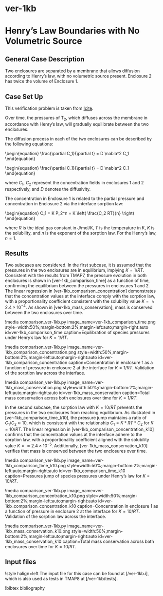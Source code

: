 # ver-1kb

# Henry’s Law Boundaries with No Volumetric Source

## General Case Description

Two enclosures are separated by a membrane that allows diffusion according to Henry’s law, with no volumetric source present. Enclosure 2 has twice the volume of Enclosure 1.

## Case Set Up

This verification problem is taken from [!cite](ambrosek2008verification).

Over time, the pressures of T$_2$, which diffuses across the membrane in accordance with Henry’s law, will gradually equilibrate between the two enclosures.

The diffusion process in each of the two enclosures can be described by the following equations:

\begin{equation}
\frac{\partial C_1}{\partial t} = D \nabla^2 C_1
\end{equation}

\begin{equation}
\frac{\partial C_1}{\partial t} = D \nabla^2 C_1
\end{equation}

where $C_1$, $C_2$ represent the concentration fields in enclosures 1 and 2 respectively, and $D$ denotes the diffusivity.

The concentration in Enclosure 1 is related to the partial pressure and concentration in Enclosure 2 via the interface sorption law:

\begin{equation}
C_1 = K P_2^n = K \left( \frac{C_2 RT}{n} \right)
\end{equation}

where $R$ is the ideal gas constant in J/mol/K, $T$ is the temperature in K, $K$ is the solubility, and $n$ is the exponent of the sorption law. For the Henry’s law, $n=1$.

## Results

Two subcases are considered. In the first subcase, it is assumed that the pressures in the two enclosures are in equilibrium, implying $K = 1/RT$.
Consistent with the results from TMAP7, the pressure evolution in both enclosures is shown in [ver-1kb_comparison_time] as a function of time, confirming the equilibrium between the pressures in enclosures 1 and 2. The linear regression in [ver-1kb_comparison_concentration] demonstrates that the concentration values at the interface comply with the sorption law, with a proportionality coefficient consistent with the solubility value $K = \approx 2.4 \times 10^{-4}$. As shown in [ver-1kb_mass_conservation], mass is conserved between the two enclosures over time.

!media comparison_ver-1kb.py
       image_name=ver-1kb_comparison_time.png
       style=width:50%;margin-bottom:2%;margin-left:auto;margin-right:auto
       id=ver-1kb_comparison_time
       caption=Equilibration of species pressures under Henry’s law for $K=1/RT$.

!media comparison_ver-1kb.py
       image_name=ver-1kb_comparison_concentration.png
       style=width:50%;margin-bottom:2%;margin-left:auto;margin-right:auto
       id=ver-1kb_comparison_concentration
       caption=Concentration in enclosure 1 as a function of pressure in enclosure 2 at the interface for $K=1/RT$. Validation of the sorption law across the interface.

!media comparison_ver-1kb.py
       image_name=ver-1kb_mass_conservation.png
       style=width:50%;margin-bottom:2%;margin-left:auto;margin-right:auto
       id=ver-1kb_mass_conservation
       caption=Total mass conservation across both enclosures over time for $K=1/RT$.

In the second subcase, the sorption law with $K = 10/RT$ prevents the pressures in the two enclosures from reaching equilibrium. As illustrated in [ver-1kb_comparison_time_k10], the pressure jump maintains a ratio of $C_1/C_2 \approx 10$, which is consistent with the relationship $C_1 = K *RT * C_2$ for $K=10/RT$. The linear regression in [ver-1kb_comparison_concentration_k10] confirms that the concentration values at the interface adhere to the sorption law, with a proportionality coefficient aligned with the solubility value $K = \approx 2.4 \times 10^{-5}$. Additionally, [ver-1kb_mass_conservation_k10] verifies that mass is conserved between the two enclosures over time.

!media comparison_ver-1kb.py
       image_name=ver-1kb_comparison_time_k10.png
       style=width:50%;margin-bottom:2%;margin-left:auto;margin-right:auto
       id=ver-1kb_comparison_time_k10
       caption=Pressures jump of species pressures under Henry’s law for $K=10/RT$.

!media comparison_ver-1kb.py
       image_name=ver-1kb_comparison_concentration_k10.png
       style=width:50%;margin-bottom:2%;margin-left:auto;margin-right:auto
       id=ver-1kb_comparison_concentration_k10
       caption=Concentration in enclosure 1 as a function of pressure in enclosure 2 at the interface for $K=10/RT$. Validation of the sorption law across the interface.

!media comparison_ver-1kb.py
       image_name=ver-1kb_mass_conservation_k10.png
       style=width:50%;margin-bottom:2%;margin-left:auto;margin-right:auto
       id=ver-1kb_mass_conservation_k10
       caption=Total mass conservation across both enclosures over time for $K=10/RT$.

## Input files

!style halign=left
The input file for this case can be found at [/ver-1kb.i], which is also used as tests in TMAP8 at [/ver-1kb/tests].

!bibtex bibliography
